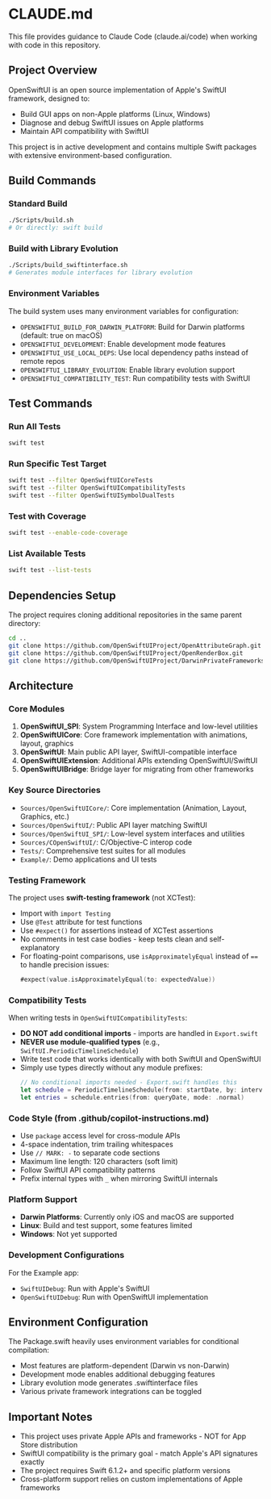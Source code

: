 # CLAUDE.md

This file provides guidance to Claude Code (claude.ai/code) when working with code in this repository.

## Project Overview

OpenSwiftUI is an open source implementation of Apple's SwiftUI framework, designed to:
- Build GUI apps on non-Apple platforms (Linux, Windows)  
- Diagnose and debug SwiftUI issues on Apple platforms
- Maintain API compatibility with SwiftUI

This project is in active development and contains multiple Swift packages with extensive environment-based configuration.

## Build Commands

### Standard Build
```bash
./Scripts/build.sh
# Or directly: swift build
```

### Build with Library Evolution
```bash
./Scripts/build_swiftinterface.sh
# Generates module interfaces for library evolution
```

### Environment Variables
The build system uses many environment variables for configuration:
- `OPENSWIFTUI_BUILD_FOR_DARWIN_PLATFORM`: Build for Darwin platforms (default: true on macOS)
- `OPENSWIFTUI_DEVELOPMENT`: Enable development mode features
- `OPENSWIFTUI_USE_LOCAL_DEPS`: Use local dependency paths instead of remote repos
- `OPENSWIFTUI_LIBRARY_EVOLUTION`: Enable library evolution support
- `OPENSWIFTUI_COMPATIBILITY_TEST`: Run compatibility tests with SwiftUI

## Test Commands

### Run All Tests
```bash
swift test
```

### Run Specific Test Target
```bash
swift test --filter OpenSwiftUICoreTests
swift test --filter OpenSwiftUICompatibilityTests
swift test --filter OpenSwiftUISymbolDualTests
```

### Test with Coverage
```bash
swift test --enable-code-coverage
```

### List Available Tests
```bash
swift test --list-tests
```

## Dependencies Setup

The project requires cloning additional repositories in the same parent directory:

```bash
cd ..
git clone https://github.com/OpenSwiftUIProject/OpenAttributeGraph.git
git clone https://github.com/OpenSwiftUIProject/OpenRenderBox.git
git clone https://github.com/OpenSwiftUIProject/DarwinPrivateFrameworks.git
```

## Architecture

### Core Modules

1. **OpenSwiftUI_SPI**: System Programming Interface and low-level utilities
2. **OpenSwiftUICore**: Core framework implementation with animations, layout, graphics
3. **OpenSwiftUI**: Main public API layer, SwiftUI-compatible interface
4. **OpenSwiftUIExtension**: Additional APIs extending OpenSwiftUI/SwiftUI
5. **OpenSwiftUIBridge**: Bridge layer for migrating from other frameworks

### Key Source Directories

- `Sources/OpenSwiftUICore/`: Core implementation (Animation, Layout, Graphics, etc.)
- `Sources/OpenSwiftUI/`: Public API layer matching SwiftUI
- `Sources/OpenSwiftUI_SPI/`: Low-level system interfaces and utilities
- `Sources/COpenSwiftUI/`: C/Objective-C interop code
- `Tests/`: Comprehensive test suites for all modules
- `Example/`: Demo applications and UI tests

### Testing Framework

The project uses **swift-testing framework** (not XCTest):
- Import with `import Testing`
- Use `@Test` attribute for test functions
- Use `#expect()` for assertions instead of XCTest assertions
- No comments in test case bodies - keep tests clean and self-explanatory
- For floating-point comparisons, use `isApproximatelyEqual` instead of `==` to handle precision issues:
  ```swift
  #expect(value.isApproximatelyEqual(to: expectedValue))
  ```

### Compatibility Tests

When writing tests in `OpenSwiftUICompatibilityTests`:
- **DO NOT add conditional imports** - imports are handled in `Export.swift`
- **NEVER use module-qualified types** (e.g., `SwiftUI.PeriodicTimelineSchedule`)
- Write test code that works identically with both SwiftUI and OpenSwiftUI
- Simply use types directly without any module prefixes:
  ```swift
  // No conditional imports needed - Export.swift handles this
  let schedule = PeriodicTimelineSchedule(from: startDate, by: interval)
  let entries = schedule.entries(from: queryDate, mode: .normal)
  ```

### Code Style (from .github/copilot-instructions.md)

- Use `package` access level for cross-module APIs
- 4-space indentation, trim trailing whitespaces
- Use `// MARK: -` to separate code sections
- Maximum line length: 120 characters (soft limit)
- Follow SwiftUI API compatibility patterns
- Prefix internal types with `_` when mirroring SwiftUI internals

### Platform Support

- **Darwin Platforms**: Currently only iOS and macOS are supported
- **Linux**: Build and test support, some features limited
- **Windows**: Not yet supported

### Development Configurations

For the Example app:
- `SwiftUIDebug`: Run with Apple's SwiftUI
- `OpenSwiftUIDebug`: Run with OpenSwiftUI implementation

## Environment Configuration

The Package.swift heavily uses environment variables for conditional compilation:
- Most features are platform-dependent (Darwin vs non-Darwin)
- Development mode enables additional debugging features
- Library evolution mode generates .swiftinterface files
- Various private framework integrations can be toggled

## Important Notes

- This project uses private Apple APIs and frameworks - NOT for App Store distribution
- SwiftUI compatibility is the primary goal - match Apple's API signatures exactly  
- The project requires Swift 6.1.2+ and specific platform versions
- Cross-platform support relies on custom implementations of Apple frameworks
